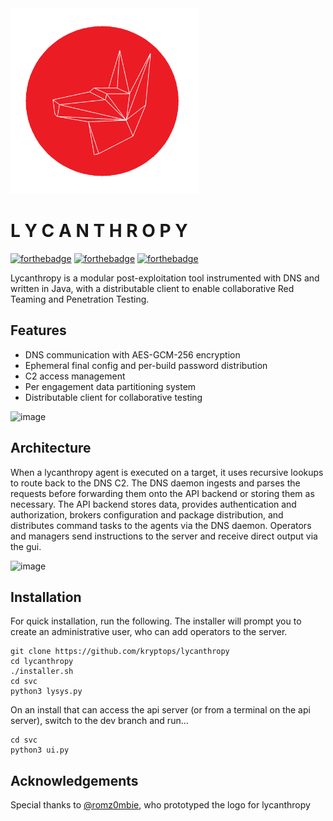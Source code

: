 <img src="Lycanthropy_Logo.png" width=300>

# L Y C A N T H R O P Y
[![forthebadge](https://forthebadge.com/images/badges/made-with-java.svg)](https://forthebadge.com) [![forthebadge](https://forthebadge.com/images/badges/gluten-free.svg)](https://forthebadge.com) [![forthebadge](https://forthebadge.com/images/badges/built-with-love.svg)](https://forthebadge.com)

Lycanthropy is a modular post-exploitation tool instrumented with DNS and written in Java, with a distributable client to enable collaborative Red Teaming and Penetration Testing.

## Features
* DNS communication with AES-GCM-256 encryption
* Ephemeral final config and per-build password distribution
* C2 access management
* Per engagement data partitioning system
* Distributable client for collaborative testing

![image](https://user-images.githubusercontent.com/47731694/154202430-77312004-df75-4f44-80d2-cdee1ff2ffc0.png)

## Architecture
When a lycanthropy agent is executed on a target, it uses recursive lookups to route back to the DNS C2. The DNS daemon ingests and parses the requests before forwarding them onto the API backend or storing them as necessary. The API backend stores data, provides authentication and authorization, brokers configuration and package distribution, and distributes command tasks to the agents via the DNS daemon. Operators and managers send instructions to the server and receive direct output via the gui.

![image](https://user-images.githubusercontent.com/47731694/154203949-8c4818dd-c45b-4715-b8a3-751e6872e046.png)

## Installation
For quick installation, run the following. The installer will prompt you to create an administrative user, who can add operators to the server.

```
git clone https://github.com/kryptops/lycanthropy
cd lycanthropy
./installer.sh
cd svc
python3 lysys.py
```
On an install that can access the api server (or from a terminal on the api server), switch to the dev branch and run...

```
cd svc
python3 ui.py
```

## Acknowledgements
Special thanks to <a href="https://twitter.com/romz0mbie">@romz0mbie</a>, who prototyped the logo for lycanthropy
